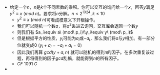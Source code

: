 * 给定一个$n$，$n$是$k$个不同素数的乘积。你可以交互的询问给一个$x$，回答$y$满足$y^2\equiv x\ (mod\ n)$。要求将$n$分解。$n<2^{1024},k\leq10$
  * $y^2\equiv x\ (mod\ n)$可看成模意义下开根操作。
  * 我们可以随机一个数$a$，将$a^2$丢进去询问，交互库会返回一个数$y$
  * 则我们有 $a_i\equiv a\ (mod\ p_i)\\y_i\equiv y\ (mod\ p_i)$
  * 但是根据平方的性质，$y_i$可能为$a_i$或$-a_i$，那么我们将$a$与$y$相加。有一部分位就变成$0\ (y_i+a_i=-a_i+a_i=0)$
  * 因此我们再算 $gcd(y+a,n)$ 就可以随机的得到$n$的因子。在多次重复该过程，再将得到的因子$gcd$乱搞，就能得到$n$的所有因子。
  * $CF\ 1091\ G$
* 

